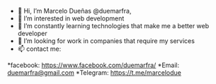 - 👋 Hi, I’m Marcelo Dueñas @duemarfra, 
- 👀 I’m interested in web development
- 🌱 I’m constantly learning technologies that make me a better web developer
- 💞️ I’m looking for work in companies that require my services
- 📫 contact me:

*facebook:
https://www.facebook.com/duemarfra/
*Email:
duemarfra@gmail.com
*Telegram:
https://t.me/marcelodue
